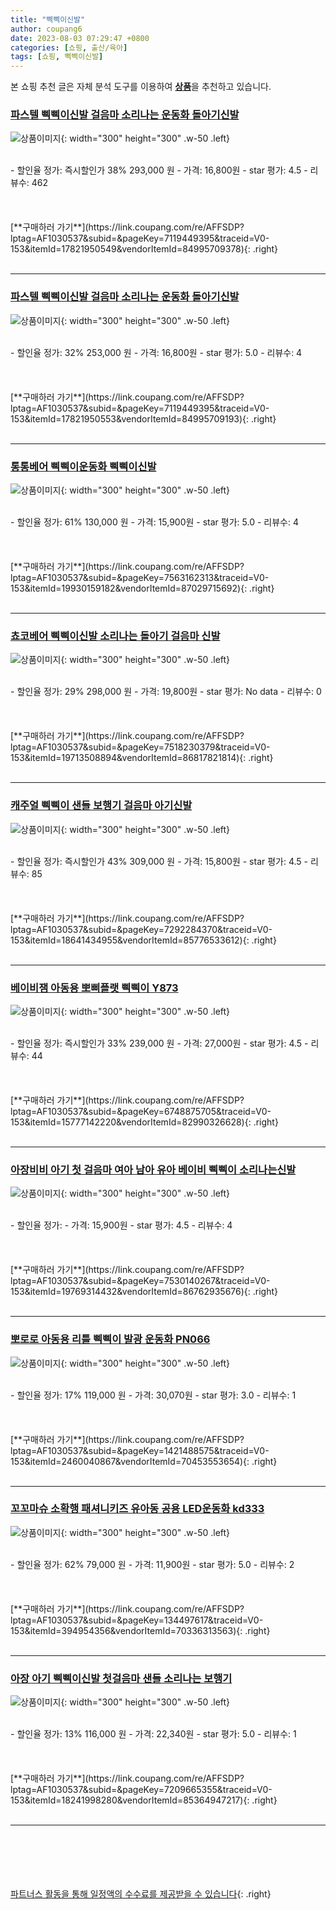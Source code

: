 ```yaml
---
title: "삑삑이신발"
author: coupang6
date: 2023-08-03 07:29:47 +0800
categories: [쇼핑, 출산/육아]
tags: [쇼핑, 삑삑이신발]
---
```


본 쇼핑 추천 글은 자체 분석 도구를 이용하여 [**상품**](https://link.coupang.com/a/bao1ui)을 추천하고 있습니다.

### [파스텔 삑삑이신발 걸음마 소리나는 운동화 돌아기신발](https://link.coupang.com/re/AFFSDP?lptag=AF1030537&subid=&pageKey=7119449395&traceid=V0-153&itemId=17821950549&vendorItemId=84995709378)

![상품이미지](https://thumbnail9.coupangcdn.com/thumbnails/remote/230x230ex/image/vendor_inventory/c3d2/f0f2442c87309a99622b175c767d8d44cbc3c934a26bdfd69205717b3bba.jpg){: width="300" height="300" .w-50 .left}


<br>
- 할인율 정가: 즉시할인가 38%  293,000   원
- 가격: 16,800원
- star 평가: 4.5
- 리뷰수: 462
<br>
<br>
<br>
<br>
[**구매하러 가기**](https://link.coupang.com/re/AFFSDP?lptag=AF1030537&subid=&pageKey=7119449395&traceid=V0-153&itemId=17821950549&vendorItemId=84995709378){: .right}
<br>
<br>

---

### [파스텔 삑삑이신발 걸음마 소리나는 운동화 돌아기신발](https://link.coupang.com/re/AFFSDP?lptag=AF1030537&subid=&pageKey=7119449395&traceid=V0-153&itemId=17821950553&vendorItemId=84995709193)

![상품이미지](https://thumbnail9.coupangcdn.com/thumbnails/remote/230x230ex/image/vendor_inventory/c3d2/f0f2442c87309a99622b175c767d8d44cbc3c934a26bdfd69205717b3bba.jpg){: width="300" height="300" .w-50 .left}


<br>
- 할인율 정가: 32%  253,000   원
- 가격: 16,800원
- star 평가: 5.0
- 리뷰수: 4
<br>
<br>
<br>
<br>
[**구매하러 가기**](https://link.coupang.com/re/AFFSDP?lptag=AF1030537&subid=&pageKey=7119449395&traceid=V0-153&itemId=17821950553&vendorItemId=84995709193){: .right}
<br>
<br>

---

### [통통베어 삑삑이운동화 삑삑이신발](https://link.coupang.com/re/AFFSDP?lptag=AF1030537&subid=&pageKey=7563162313&traceid=V0-153&itemId=19930159182&vendorItemId=87029715692)

![상품이미지](https://thumbnail7.coupangcdn.com/thumbnails/remote/230x230ex/image/vendor_inventory/275e/ba2acaf0525f4fe83c3a71aa94414485ab8c3d577980ed67f543ffdb8c4a.jpg){: width="300" height="300" .w-50 .left}


<br>
- 할인율 정가: 61%  130,000   원
- 가격: 15,900원
- star 평가: 5.0
- 리뷰수: 4
<br>
<br>
<br>
<br>
[**구매하러 가기**](https://link.coupang.com/re/AFFSDP?lptag=AF1030537&subid=&pageKey=7563162313&traceid=V0-153&itemId=19930159182&vendorItemId=87029715692){: .right}
<br>
<br>

---

### [쵸코베어 삑삑이신발 소리나는 돌아기 걸음마 신발](https://link.coupang.com/re/AFFSDP?lptag=AF1030537&subid=&pageKey=7518230379&traceid=V0-153&itemId=19713508894&vendorItemId=86817821814)

![상품이미지](https://thumbnail7.coupangcdn.com/thumbnails/remote/230x230ex/image/vendor_inventory/766f/227c09a6262f3f75f19d38621a201cd471177c316226a0612b19a73958dc.jpg){: width="300" height="300" .w-50 .left}


<br>
- 할인율 정가: 29%  298,000   원
- 가격: 19,800원
- star 평가: No data
- 리뷰수: 0
<br>
<br>
<br>
<br>
[**구매하러 가기**](https://link.coupang.com/re/AFFSDP?lptag=AF1030537&subid=&pageKey=7518230379&traceid=V0-153&itemId=19713508894&vendorItemId=86817821814){: .right}
<br>
<br>

---

### [캐주얼 삑삑이 샌들 보행기 걸음마 아기신발](https://link.coupang.com/re/AFFSDP?lptag=AF1030537&subid=&pageKey=7292284370&traceid=V0-153&itemId=18641434955&vendorItemId=85776533612)

![상품이미지](https://thumbnail10.coupangcdn.com/thumbnails/remote/230x230ex/image/vendor_inventory/9230/3488762dfc8e5b43e81ce601bd27f0bf4126ab001625ebc0a4c08da01a5a.jpg){: width="300" height="300" .w-50 .left}


<br>
- 할인율 정가: 즉시할인가 43%  309,000   원
- 가격: 15,800원
- star 평가: 4.5
- 리뷰수: 85
<br>
<br>
<br>
<br>
[**구매하러 가기**](https://link.coupang.com/re/AFFSDP?lptag=AF1030537&subid=&pageKey=7292284370&traceid=V0-153&itemId=18641434955&vendorItemId=85776533612){: .right}
<br>
<br>

---

### [베이비잼 아동용 뽀삐플랫 삑삑이 Y873](https://link.coupang.com/re/AFFSDP?lptag=AF1030537&subid=&pageKey=6748875705&traceid=V0-153&itemId=15777142220&vendorItemId=82990326628)

![상품이미지](https://thumbnail9.coupangcdn.com/thumbnails/remote/230x230ex/image/retail/images/7032983935262065-37a0ff97-d9f7-4500-8758-9bcfc1bcd1b7.jpg){: width="300" height="300" .w-50 .left}


<br>
- 할인율 정가: 즉시할인가 33%  239,000   원
- 가격: 27,000원
- star 평가: 4.5
- 리뷰수: 44
<br>
<br>
<br>
<br>
[**구매하러 가기**](https://link.coupang.com/re/AFFSDP?lptag=AF1030537&subid=&pageKey=6748875705&traceid=V0-153&itemId=15777142220&vendorItemId=82990326628){: .right}
<br>
<br>

---

### [아장비비 아기 첫 걸음마 여아 남아 유아 베이비 삑삑이 소리나는신발](https://link.coupang.com/re/AFFSDP?lptag=AF1030537&subid=&pageKey=7530140267&traceid=V0-153&itemId=19769314432&vendorItemId=86762935676)

![상품이미지](https://thumbnail8.coupangcdn.com/thumbnails/remote/230x230ex/image/vendor_inventory/a63d/60f7fed7e0a0f39c6f5a8bd77c5d6b2fdcc07e281795b5d9a2ba53a9f04c.jpg){: width="300" height="300" .w-50 .left}


<br>
- 할인율 정가: 
- 가격: 15,900원
- star 평가: 4.5
- 리뷰수: 4
<br>
<br>
<br>
<br>
[**구매하러 가기**](https://link.coupang.com/re/AFFSDP?lptag=AF1030537&subid=&pageKey=7530140267&traceid=V0-153&itemId=19769314432&vendorItemId=86762935676){: .right}
<br>
<br>

---

### [뽀로로 아동용 리틀 삑삑이 발광 운동화 PN066](https://link.coupang.com/re/AFFSDP?lptag=AF1030537&subid=&pageKey=1421488575&traceid=V0-153&itemId=2460040867&vendorItemId=70453553654)

![상품이미지](https://thumbnail9.coupangcdn.com/thumbnails/remote/230x230ex/image/retail/images/2020/03/24/12/3/b959b499-db12-4abd-ab1e-01219e3bf14e.jpg){: width="300" height="300" .w-50 .left}


<br>
- 할인율 정가: 17%  119,000   원
- 가격: 30,070원
- star 평가: 3.0
- 리뷰수: 1
<br>
<br>
<br>
<br>
[**구매하러 가기**](https://link.coupang.com/re/AFFSDP?lptag=AF1030537&subid=&pageKey=1421488575&traceid=V0-153&itemId=2460040867&vendorItemId=70453553654){: .right}
<br>
<br>

---

### [꼬꼬마슈 소확행 패셔니키즈 유아동 공용 LED운동화 kd333](https://link.coupang.com/re/AFFSDP?lptag=AF1030537&subid=&pageKey=134497617&traceid=V0-153&itemId=394954356&vendorItemId=70336313563)

![상품이미지](https://thumbnail7.coupangcdn.com/thumbnails/remote/230x230ex/image/vendor_inventory/ba5b/7fc7e66a10e5ab0c245ee7d2d6dd4c32197c3ea8391d4cc3e272cd5a667b.jpg){: width="300" height="300" .w-50 .left}


<br>
- 할인율 정가: 62%  79,000   원
- 가격: 11,900원
- star 평가: 5.0
- 리뷰수: 2
<br>
<br>
<br>
<br>
[**구매하러 가기**](https://link.coupang.com/re/AFFSDP?lptag=AF1030537&subid=&pageKey=134497617&traceid=V0-153&itemId=394954356&vendorItemId=70336313563){: .right}
<br>
<br>

---

### [아장 아기 삑삑이신발 첫걸음마 샌들 소리나는 보행기](https://link.coupang.com/re/AFFSDP?lptag=AF1030537&subid=&pageKey=7209665355&traceid=V0-153&itemId=18241998280&vendorItemId=85364947217)

![상품이미지](https://thumbnail6.coupangcdn.com/thumbnails/remote/230x230ex/image/vendor_inventory/901c/df14ff5fd52ad8a45aa4c23bc65a4c44554407d5c98abfa7732db928705b.png){: width="300" height="300" .w-50 .left}


<br>
- 할인율 정가: 13%  116,000   원
- 가격: 22,340원
- star 평가: 5.0
- 리뷰수: 1
<br>
<br>
<br>
<br>
[**구매하러 가기**](https://link.coupang.com/re/AFFSDP?lptag=AF1030537&subid=&pageKey=7209665355&traceid=V0-153&itemId=18241998280&vendorItemId=85364947217){: .right}
<br>
<br>

---
<br><br><br><br><br> [파트너스 활동을 통해 일정액의 수수료를 제공받을 수 있습니다](https://link.coupang.com/a/bao1ui){: .right}
